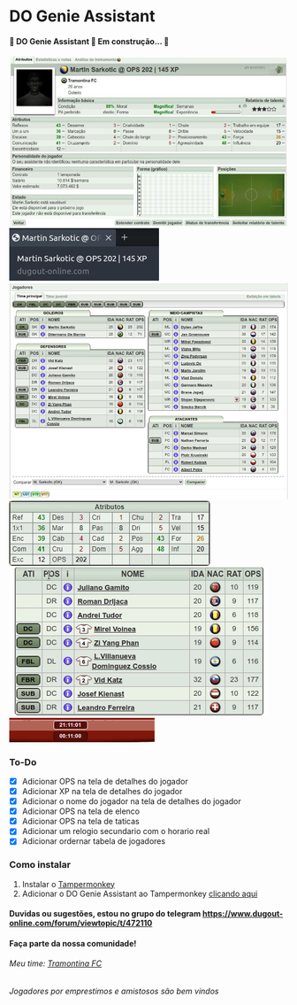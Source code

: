 # DO Genie Assistant

#### 🚧  DO Genie Assistant 🚀 Em construção...  🚧
<img src="player.jpg">
<img src="playertitle.jpg">
<img src="squad.jpg">
<img src="tactics.png">
<img src="datatable.gif">
<img src="clock.gif">

### To-Do
- [x] Adicionar OPS na tela de detalhes do jogador
- [x] Adicionar XP na tela de detalhes do jogador
- [x] Adicionar o nome do jogador na tela de detalhes do jogador
- [x] Adicionar OPS na tela de elenco
- [x] Adicionar OPS na tela de taticas
- [x] Adicionar um relogio secundario com o horario real
- [x] Adicionar ordernar tabela de jogadores

### Como instalar 
1. Instalar o [Tampermonkey](https://www.tampermonkey.net/)
2. Adicionar o DO Genie Assistant ao Tampermonkey [clicando aqui](https://github.com/edunogueira/DOGenieAssistant/raw/main/DOGenieAssistant.user.js)

#### Duvidas ou sugestões, estou no grupo do telegram <https://www.dugout-online.com/forum/viewtopic/t/472110> 
#### Faça parte da nossa comunidade!

###### Meu time: [Tramontina FC](https://www.dugout-online.com/clubinfo/none/clubid/112411)
###### Jogadores por emprestimos e amistosos são bem vindos
